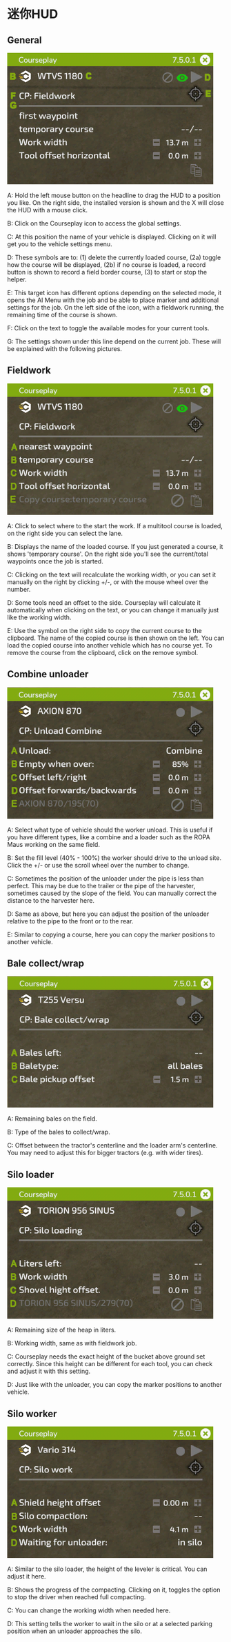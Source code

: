 # 迷你HUD

## General

![Image](../assets/images/minihudhelp_general_0_0_478_305.png)

  
  
A: Hold the left mouse button on the headline to drag the HUD to a position you like. On the right side, the installed version is shown and the X will close the HUD with a mouse click.  
  
B: Click on the Courseplay icon to access the global settings.  
  
C: At this position the name of your vehicle is displayed. Clicking on it will get you to the vehicle settings menu.  
  
D: These symbols are to: (1) delete the currently loaded course, (2a) toggle how the course will be displayed, (2b) if no course is loaded, a record button is shown to record a field border course, (3) to start or stop the helper.  
  
E: This target icon has different options depending on the selected mode, it opens the AI Menu with the job and be able to place marker and additional settings for the job. On the left side of the icon, with a fieldwork running, the remaining time of the course is shown.  
  
F: Click on the text to toggle the available modes for your current tools.  
  
G: The settings shown under this line depend on the current job. These will be explained with the following pictures.  
  


## Fieldwork

![Image](../assets/images/minihudhelp_fieldwork_0_0_478_305.png)

  
  
A: Click to select where to the start the work. If a multitool course is loaded, on the right side you can select the lane.  
  
B: Displays the name of the loaded course. If you just generated a course, it shows 'temporary course'. On the right side you'll see the current/total waypoints once the job is started.  
  
C: Clicking on the text will recalculate the working width, or you can set it manually on the right by clicking +/-, or with the mouse wheel over the number.  
  
D: Some tools need an offset to the side. Courseplay will calculate it automatically when clicking on the text, or you can change it manually just like the working width.  
  
E: Use the symbol on the right side to copy the current course to the clipboard. The name of the copied course is then shown on the left. You can load the copied course into another vehicle which has no course yet. To remove the course from the clipboard, click on the remove symbol.  
  


## Combine unloader

![Image](../assets/images/minihudhelp_combineunload_0_0_478_305.png)

  
  
A: Select what type of vehicle should the worker unload. This is useful if you have different types, like a combine and a loader such as the ROPA Maus working on the same field.  
  
B: Set the fill level (40% - 100%) the worker should drive to the unload site. Click the +/- or use the scroll wheel over the number to change.  
  
C: Sometimes the position of the unloader under the pipe is less than perfect. This may be due to the trailer or the pipe of the harvester, sometimes caused by the slope of the field. You can manually correct the distance to the harvester here.  
  
D: Same as above, but here you can adjust the position of the unloader relative to the pipe to the front or to the rear.  
  
E: Similar to copying a course, here you can copy the marker positions to another vehicle.  
  


## Bale collect/wrap

![Image](../assets/images/minihudhelp_balecollect_0_0_478_305.png)

  
  
A: Remaining bales on the field.  
  
B: Type of the bales to collect/wrap.  
  
C: Offset between the tractor's centerline and the loader arm's centerline. You may need to adjust this for bigger tractors (e.g. with wider tires).  
  


## Silo loader

![Image](../assets/images/minihudhelp_siloloader_0_0_478_305.png)

  
  
A: Remaining size of the heap in liters.  
  
B: Working width, same as with fieldwork job.  
  
C: Courseplay needs the exact height of the bucket above ground set correctly. Since this height can be different for each tool, you can check and adjust it with this setting.  
  
D: Just like with the unloader, you can copy the marker positions to another vehicle.  
  


## Silo worker

![Image](../assets/images/minihudhelp_siloworker_0_0_478_305.png)

  
  
A: Similar to the silo loader, the height of the leveler is critical. You can adjust it here.  
  
B: Shows the progress of the compacting. Clicking on it, toggles the option to stop the driver when reached full compacting.  
  
C: You can change the working width when needed here.  
  
D: This setting tells the worker to wait in the silo or at a selected parking position when an unloader approaches the silo.  
  


